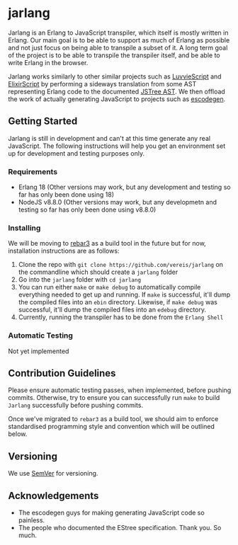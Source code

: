 # jarlang
Jarlang is an Erlang to JavaScript transpiler, which itself is mostly written in Erlang. Our main goal is to be able to support as much of Erlang as possible and not just focus on being able to transpile a subset of it. A long term goal of the project is to be able to transpile the transpiler itself, and be able to write Erlang in the browser.

Jarlang works similarly to other similar projects such as [LuvvieScript](https://github.com/hypernumbers/LuvvieScript) and [ElixirScript](https://github.com/elixirscript/elixirscript) by performing a sideways translation from some AST representing Erlang code to the documented [JSTree AST](https://developer.mozilla.org/en-US/docs/Mozilla/Projects/SpiderMonkey/Parser_API). We then offload the work of actually generating JavaScript to projects such as [escodegen](https://github.com/estools/escodegen).

## Getting Started
Jarlang is still in development and can't at this time generate any real JavaScript. The following instructions will help you get an environment set up for development and testing purposes only.

### Requirements
- Erlang 18 (Other versions may work, but any development and testing so far has only been done using 18)
- NodeJS v8.8.0 (Other versions may work, but any developmetn and testing so far has only been done using v8.8.0)

### Installing
We will be moving to [rebar3](https://github.com/erlang/rebar3) as a build tool in the future but for now, installation instructions are as follows:
1) Clone the repo with ```git clone https://github.com/vereis/jarlang``` on the commandline which should create a ```jarlang``` folder
2) Go into the ```jarlang``` folder with ```cd jarlang```
3) You can run either ```make``` or ```make debug``` to automatically compile everything needed to get up and running. If ```make``` is successful, it'll dump the compiled files into an ```ebin``` directory. Likewise, if ```make debug``` was successful, it'll dump the compiled files into an ```edebug``` directory.
4) Currently, running the transpiler has to be done from the ```Erlang Shell```

### Automatic Testing
Not yet implemented

## Contribution Guidelines
Please ensure automatic testing passes, when implemented, before pushing commits. Otherwise, try to ensure you can successfully run ```make``` to build ```Jarlang``` successfully before pushing commits.

Once we've migrated to ```rebar3``` as a build tool, we should aim to enforce standardised programming style and convention which will be outlined below.

## Versioning
We use [SemVer](http://semver.org/) for versioning.

## Acknowledgements
- The escodegen guys for making generating JavaScript code so painless.
- The people who documented the EStree specification. Thank you. So much.
